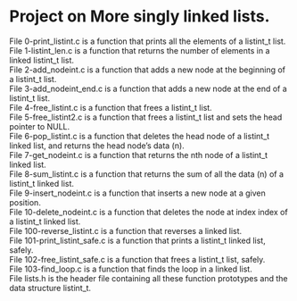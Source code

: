 # Project on More singly linked lists.
File 0-print_listint.c is a function that prints all the elements of a listint_t list.  
File 1-listint_len.c is a function that returns the number of elements in a linked listint_t list.  
File 2-add_nodeint.c is a function that adds a new node at the beginning of a listint_t list.  
File 3-add_nodeint_end.c is a function that adds a new node at the end of a listint_t list.  
File 4-free_listint.c is a function that frees a listint_t list.  
File 5-free_listint2.c is a function that frees a listint_t list and sets the head pointer to NULL.  
File 6-pop_listint.c is a function that deletes the head node of a listint_t linked list, and returns the head node’s data (n).  
File 7-get_nodeint.c is a function that returns the nth node of a listint_t linked list.  
File 8-sum_listint.c is a function that returns the sum of all the data (n) of a listint_t linked list.  
File 9-insert_nodeint.c is a function that inserts a new node at a given position.  
File 10-delete_nodeint.c is a function that deletes the node at index index of a listint_t linked list.  
File 100-reverse_listint.c is a function that reverses a linked list.  
File 101-print_listint_safe.c is a function that prints a listint_t linked list, safely.  
File 102-free_listint_safe.c is a function that frees a listint_t list, safely.  
File 103-find_loop.c is a function that finds the loop in a linked list.  
File lists.h is the header file containing all these function prototypes and the data structure listint_t.  
